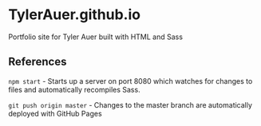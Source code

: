 # TylerAuer.github.io

Portfolio site for Tyler Auer built with HTML and Sass

## References

`npm start` - Starts up a server on port 8080 which watches for changes to files and automatically recompiles Sass.

`git push origin master` - Changes to the master branch are automatically deployed with GitHub Pages
